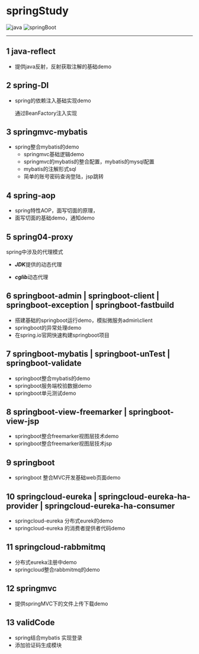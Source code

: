 # springStudy

![java](https://img.shields.io/badge/JAVA-1.8+-green.svg)  ![springBoot](https://img.shields.io/badge/springboot-green.svg)

---

## 1 java-reflect

* 提供java反射，反射获取注解的基础demo

## 2 spring-DI

* spring的依赖注入基础实现demo

  通过BeanFactory注入实现

## 3 springmvc-mybatis

* spring整合mybatis的demo
  * springmvc基础逻辑demo
  * springmvc的mybatis的整合配置，mybatis的mysql配置
  * mybatis的注解形式sql
  * 简单的账号密码查询登陆，jsp跳转

## 4 spring-aop

* spring特性AOP，面写切面的原理，
* 面写切面的基础demo，通知demo

## 5 spring04-proxy

spring中涉及的代理模式

* ***JDK***提供的动态代理

* ***cglib***动态代理

## 6 springboot-admin | springboot-client | springboot-exception | springboot-fastbuild

* 搭建基础的springboot运行demo，模拟微服务admin\client
* springboot的异常处理demo
* 在spring.io官网快速构建springboot项目

## 7 springboot-mybatis | springboot-unTest | springboot-validate

* springboot整合mybatis的demo
* springboot服务端校验数据demo
* springboot单元测试demo

## 8 springboot-view-freemarker | springboot-view-jsp

* springboot整合freemarker视图层技术demo
* springboot整合freemarker视图层技术jsp

## 9 springboot

* springboot 整合MVC开发基础web页面demo

## 10 springcloud-eureka  | springcloud-eureka-ha-provider | springcloud-eureka-ha-consumer

* springcloud-eureka 分布式eurek的demo
* springcloud-eureka 的消费者提供者代码demo

## 11 springcloud-rabbmitmq

* 分布式eureka注册中demo
* springcloud整合rabbmitmq的demo

## 12 springmvc

* 提供springMVC下的文件上传下载demo

## 13 validCode

* spring结合mybatis 实现登录
* 添加验证码生成模块